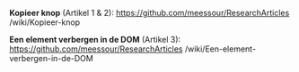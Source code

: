 **Kopieer knop** (Artikel 1 & 2): https://github.com/meessour/ResearchArticles
/wiki/Kopieer-knop

**Een element verbergen in de DOM** (Artikel 3): https://github.com/meessour/ResearchArticles
/wiki/Een-element-verbergen-in-de-DOM
